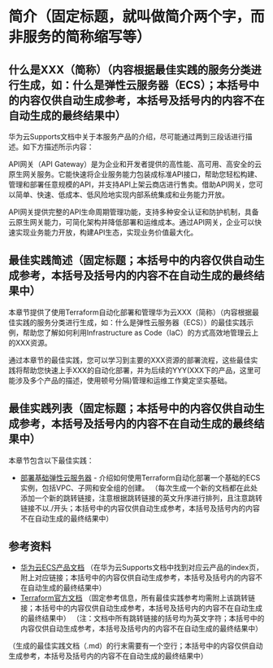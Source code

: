 # 简介（固定标题，就叫做简介两个字，而非服务的简称缩写等）

## 什么是XXX（简称）（内容根据最佳实践的服务分类进行生成，如：什么是弹性云服务器（ECS）；本括号中的内容仅供自动生成参考，本括号及括号内的内容不在自动生成的最终结果中）

华为云Supports文档中关于本服务产品的介绍，尽可能通过两到三段话进行描述。如下方描述所示内容：

API网关（API Gateway）是为企业和开发者提供的高性能、高可用、高安全的云原生网关服务。它能快速将企业服务能力包装成标准API接口，帮助您轻松构建、管理和部署任意规模的API，并支持API上架云商店进行售卖。借助API网关，您可以简单、快速、低成本、低风险地实现内部系统集成和业务能力开放。

API网关提供完整的API生命周期管理功能，支持多种安全认证和防护机制，具备云原生网关能力，可简化架构并降低部署和运维成本。通过API网关，企业可以快速实现业务能力开放，构建API生态，实现业务价值最大化。

## 最佳实践简述（固定标题；本括号中的内容仅供自动生成参考，本括号及括号内的内容不在自动生成的最终结果中）

本章节提供了使用Terraform自动化部署和管理华为云XXX（简称）（内容根据最佳实践的服务分类进行生成，如：什么是弹性云服务器（ECS））的最佳实践示例，帮助您了解如何利用Infrastructure as Code（IaC）的方式高效地管理云上的XXX资源。

通过本章节的最佳实践，您可以学习到主要的XXX资源的部署流程，这些最佳实践将帮助您快速上手XXX的自动化部署，并为后续的YYY(XXX下的产品，这里可能涉及多个产品的描述，使用顿号分隔)管理和运维工作奠定坚实基础。

## 最佳实践列表（固定标题；本括号中的内容仅供自动生成参考，本括号及括号内的内容不在自动生成的最终结果中）

本章节包含以下最佳实践：

* [部署基础弹性云服务器](simple_instance.md) - 介绍如何使用Terraform自动化部署一个基础的ECS实例，包括VPC、子网和安全组的创建。
（每次生成一个新的文档都在此处添加一个新的跳转链接，注意根据跳转链接的英文升序进行排列，且注意跳转链接不以./开头；本括号中的内容仅供自动生成参考，本括号及括号内的内容不在自动生成的最终结果中）

## 参考资料

- [华为云ECS产品文档](https://support.huaweicloud.com/ecs/index.html)
（在华为云Supports文档中找到对应云产品的index页，附上对应链接；本括号中的内容仅供自动生成参考，本括号及括号内的内容不在自动生成的最终结果中）
- [Terraform官方文档](https://www.terraform.io/docs/index.html)
（固定参考信息，所有最佳实践参考均需附上该跳转链接；本括号中的内容仅供自动生成参考，本括号及括号内的内容不在自动生成的最终结果中）
（注：文档中所有跳转链接的括号均为英文字符；本括号中的内容仅供自动生成参考，本括号及括号内的内容不在自动生成的最终结果中）

（生成的最佳实践文档（.md）的行末需要有一个空行；本括号中的内容仅供自动生成参考，本括号及括号内的内容不在自动生成的最终结果中）